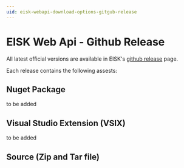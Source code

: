 ```yaml
---
uid: eisk-webapi-download-options-gitgub-release
---
```

# EISK Web Api - Github Release

All latest official versions are available in EISK's [github release](https://github.com/EISK/eisk.webapi/releases) page.

Each release contains the following assests:

## Nuget Package

to be added

## Visual Studio Extension (VSIX)

to be added

## Source (Zip and Tar file)